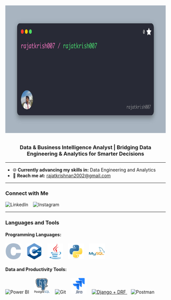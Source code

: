<h1 align="center">
  <p align="center">
    <img src="image.png" alt="Hi, I am Rajat Krishnan - Data & Business Intelligence Analyst" style = "height: 400px; width: 1500px;">
  </p>
</h1>

<h3 align="center">Data & Business Intelligence Analyst | Bridging Data Engineering & Analytics for Smarter Decisions</h3>

---

- 🌐 **Currently advancing my skills in:** Data Engineering and Analytics  
- 📧 **Reach me at:** rajatkrishnan2002@gmail.com  

---

<h3 align="left">Connect with Me</h3>  
<p align="left">  
  <a href="https://linkedin.com/in/rajatkrishnan" target="_blank" style="text-decoration: none;">  
    <img src="https://raw.githubusercontent.com/rahuldkjain/github-profile-readme-generator/master/src/images/icons/Social/linked-in-alt.svg" alt="LinkedIn" height="40" width="40" />  
  </a>  
  &nbsp;&nbsp;
  <a href="https://www.instagram.com/rajatkr_07/" target="_blank" style="text-decoration: none;">  
    <img src="https://raw.githubusercontent.com/rahuldkjain/github-profile-readme-generator/master/src/images/icons/Social/instagram.svg" alt="Instagram" height="40" width="40" />  
  </a>  
</p>  

---

<h3 align="left">Languages and Tools</h3>  

<h4>Programming Languages:</h4>  
<p align="left">  
  <a href="https://www.w3schools.com/c/" target="_blank" rel="noreferrer" style="text-decoration: none;">  
    <img src="https://raw.githubusercontent.com/devicons/devicon/master/icons/c/c-original.svg" alt="C" width="50" height="50"/>  
  </a>  
  &nbsp;&nbsp;
  <a href="https://www.w3schools.com/cpp/" target="_blank" rel="noreferrer" style="text-decoration: none;">  
    <img src="https://raw.githubusercontent.com/devicons/devicon/master/icons/cplusplus/cplusplus-original.svg" alt="C++" width="50" height="50"/>  
  </a>  
  &nbsp;&nbsp;
  <a href="https://www.oracle.com/java/" target="_blank" rel="noreferrer" style="text-decoration: none;">  
    <img src="https://raw.githubusercontent.com/devicons/devicon/master/icons/java/java-original.svg" alt="Java" width="50" height="50"/>  
  </a>  
  &nbsp;&nbsp;
  <a href="https://www.python.org/" target="_blank" rel="noreferrer" style="text-decoration: none;">  
    <img src="https://raw.githubusercontent.com/devicons/devicon/master/icons/python/python-original.svg" alt="Python" width="50" height="50"/>  
  </a>  
  &nbsp;&nbsp;
  <a href="https://www.mysql.com/" target="_blank" rel="noreferrer" style="text-decoration: none;">  
    <img src="https://raw.githubusercontent.com/devicons/devicon/master/icons/mysql/mysql-original-wordmark.svg" alt="SQL" width="50" height="50"/>  
  </a>  
</p>  

<h4>Data and Productivity Tools:</h4>  
<p align="left">  
  <!-- Power BI -->
  <a href="https://powerbi.microsoft.com/" target="_blank" rel="noreferrer" style="text-decoration: none;">  
    <img src="https://raw.githubusercontent.com/microsoft/PowerBI-Icons/main/SVG/Power-BI.svg" alt="Power BI" width="50" height="50"/>  
  </a>  
  &nbsp;&nbsp;

  <!-- PostgreSQL -->
  <a href="https://www.postgresql.org/" target="_blank" rel="noreferrer" style="text-decoration: none;">  
    <img src="https://raw.githubusercontent.com/devicons/devicon/master/icons/postgresql/postgresql-original-wordmark.svg" alt="PostgreSQL" width="50" height="50"/>  
  </a>  
  &nbsp;&nbsp;

  <!-- Git -->
  <a href="https://git-scm.com/" target="_blank" rel="noreferrer" style="text-decoration: none;">  
    <img src="https://www.vectorlogo.zone/logos/git-scm/git-scm-icon.svg" alt="Git" width="50" height="50"/>  
  </a>  
  &nbsp;&nbsp;

  <!-- Jira -->
  <a href="https://www.atlassian.com/software/jira" target="_blank" rel="noreferrer" style="text-decoration: none;">  
    <img src="https://raw.githubusercontent.com/devicons/devicon/master/icons/jira/jira-original-wordmark.svg" alt="Jira" width="50" height="50"/>  
  </a>  
  &nbsp;&nbsp;

  <!-- Django + DRF -->
  <a href="https://www.djangoproject.com/" target="_blank" rel="noreferrer" title="Django + Django REST Framework">  
    <img src="https://cdn.worldvectorlogo.com/logos/django.svg" alt="Django + DRF" width="50" height="50"/>  
  </a>  
  &nbsp;&nbsp;

  <!-- Postman -->
  <a href="https://www.postman.com/" target="_blank" rel="noreferrer" style="text-decoration: none;">  
    <img src="https://www.vectorlogo.zone/logos/getpostman/getpostman-icon.svg" alt="Postman" width="50" height="50"/>  
  </a>  
</p>
